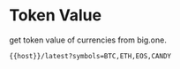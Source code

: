 # Token Value

get token value of currencies from big.one.

`{{host}}/latest?symbols=BTC,ETH,EOS,CANDY`